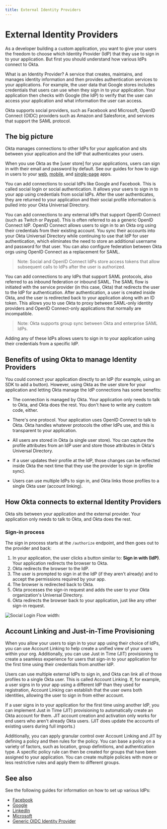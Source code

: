 ```yaml
---
title: External Identity Providers
---
```

# External Identity Providers
As a developer building a custom application, you want to give your users the freedom to choose which Identity Provider (IdP) that they use to sign in to your application. But first you should understand how various IdPs connect to Okta. 

What is an Identity Provider? A service that creates, maintains, and manages identity information and then provides authentication services to your applications. For example, the user data that Google stores includes credentials that users can use when they sign in to your application. Your application then checks with Google (the IdP) to verify that the user can access your application and what information the user can access. 

Okta supports social providers, such as Facebook and Microsoft, OpenID Connect (OIDC) providers such as Amazon and Salesforce, and services that support the SAML protocol.

## The big picture
Okta manages connections to other IdPs for your application and sits between your application and the IdP that authenticates your users.

When you use Okta as the [user store] for your applications, users can sign in with their email and password by default. See our guides for how to sign in users to your [web](/docs/guides/sign-into-web-app/before-you-begin/), [mobile](/docs/guides/sign-into-mobile-app/before-you-begin/), and [single-page](/docs/guides/sign-into-spa/before-you-begin/) apps.

You can add connections to social IdPs like Google and Facebook. This is called social login or social authentication. It allows your users to sign in to your app using credentials from social IdPs. After the user authenticates, they are returned to your application and their social profile information is pulled into your Okta Universal Directory.

You can add connections to any external IdPs that support OpenID Connect (such as Twitch or Paypal). This is often referred to as a generic OpenID Connect IdP. OpenID Connect allows users to sign in to an Okta org using their credentials from their existing account. You sync their accounts into your Okta Universal Directory while continuing to use that IdP for user authentication, which eliminates the need to store an additional username and password for that user. You can also configure federation between Okta orgs using OpenID Connect as a replacement for SAML. 

> Note: Social and OpenID Connect IdPs store access tokens that allow subsequent calls to IdPs after the user is authorized.

You can add connections to any IdPs that support SAML protocols, also referred to as inbound federation or inbound SAML. The SAML flow is initiated with the service provider (in this case, Okta) that redirects the user to the IdP for authentication. After authentication, a user is created inside Okta, and the user is redirected back to your application along with an ID token. This allows you to use Okta to proxy between SAML-only identity providers and OpenID Connect-only applications that normally are incompatible.

> Note: Okta supports group sync between Okta and enterprise SAML IdPs.

Adding any of these IdPs allows users to sign in to your application using their credentials from a specific IdP.

## Benefits of using Okta to manage Identity Providers
You could connect your application directly to an IdP (for example, using an SDK to add a button). However, using Okta as the user store for your application and letting Okta manage the IdP connections has some benefits:

* The connection is managed by Okta. Your application only needs to talk to Okta, and Okta does the rest. You don't have to write any custom code, either.

* There's one protocol. Your application uses OpenID Connect to talk to Okta. Okta handles whatever protocols the other IdPs use, and this is transparent to your application.

* All users are stored in Okta (a single user store). You can capture the profile attributes from an IdP user and store those attributes in Okta's Universal Directory.

* If a user updates their profile at the IdP, those changes can be reflected inside Okta the next time that they use the provider to sign in (profile sync). 

* Users can use multiple IdPs to sign in, and Okta links those profiles to a single Okta user (account linking).

## How Okta connects to external Identity Providers
Okta sits between your application and the external provider. Your application only needs to talk to Okta, and Okta does the rest.

### Sign-in process
The sign in process starts at the `/authorize` endpoint, and then goes out to the provider and back:

1. In your application, the user clicks a button similar to: **Sign in with (IdP)**. Your application redirects the browser to Okta.
2. Okta redirects the browser to the IdP.
3. The user is prompted to sign in at the IdP (if they aren't already) and to accept the permissions required by your app.
4. The browser is redirected back to Okta.
5. Okta processes the sign-in request and adds the user to your Okta organization's Universal Directory.
6. Okta redirects the browser back to your application, just like any other sign-in request.

![Social Login Flow width:](/img/social_login_flow.png "Social Login Flow width:")

## Account Linking and Just-in-Time Provisioning
When you allow your users to sign in to your app using their choice of IdPs, you can use Account Linking to help create a unified view of your users within your org. Additionally, you can use Just in Time (JIT) provisioning to create a seamless experience for users that sign-in to your application for the first time using their credentials from another IdP.

Users can use multiple external IdPs to sign in, and Okta can link all of those profiles to a single Okta user. This is called Account Linking. If, for example, a user signs in to your app using a different IdP than they used for registration, Account Linking can establish that the user owns both identities, allowing the user to sign in from either account.

If a user signs in to your application for the first time using another IdP, you can implement Just in Time (JIT) provisioning to automatically create an Okta account for them. JIT account creation and activation only works for end users who aren't already Okta users. (JIT does update the accounts of existing users during full imports.)

Additionally, you can apply granular control over Account Linking and JIT by defining a policy and then rules for the policy. You can base a policy on a variety of factors, such as location, group definitions, and authentication type. A specific policy rule can then be created for groups that have been assigned to your application. You can create multiple policies with more or less restrictive rules and apply them to different groups.

## See also
See the following guides for information on how to set up various IdPs:

- [Facebook](/docs/guides/sign-in-with-facebook/)
- [Google](/docs/guides/sign-in-with-google/)
- [LinkedIn](/docs/guides/sign-in-with-linkedin/)
- [Microsoft](/docs/guides/sign-in-with-microsoft/)
- [Generic OIDC Identity Provider](/docs/guides/federate-with-oidc/overview/)
